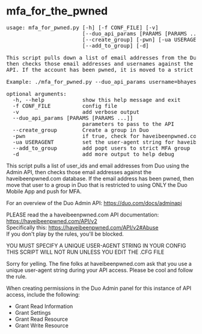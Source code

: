# mfa_for_the_pwned

<pre>
usage: mfa_for_pwned.py [-h] [-f CONF_FILE] [-v]
                        [--duo_api_params [PARAMS [PARAMS ...]]]
                        [--create_group] [-pwn] [-ua USERAGENT]
                        [--add_to_group] [-d]

This script pulls down a list of email addresses from the Duo Admin API. It
then checks those email addresses and usernames against the haveibeenpwnd.com
API. If the account has been pwned, it is moved to a strict MFA group in Duo

Example: ./mfa_for_pwned.py --duo_api_params username=bhayes -pwn --add_to_group

optional arguments:
  -h, --help            show this help message and exit
  -f CONF_FILE          config file
  -v                    add verbose output
  --duo_api_params [PARAMS [PARAMS ...]]
                        parameters to pass to the API
  --create_group        Create a group in Duo
  -pwn                  if true, check for haveibeenpwned.com
  -ua USERAGENT         set the user-agent string for haveibeenpwned.com
  --add_to_group        add popt users to strict MFA group
  -d                    add more output to help debug
</pre>

This script pulls a list of user_ids and email addresses from Duo using the Admin API, then checks those email addresses against the haveibeenpwned.com database.  If the email address has been pwned, then move that user to a group in Duo that is restricted to using ONLY the Duo Mobile App and push for MFA.

For an overview of the Duo Admin API: https://duo.com/docs/adminapi

PLEASE read the a haveibeenpwned.com API documentation: https://haveibeenpwned.com/API/v2 <br>
Specifically this: https://haveibeenpwned.com/API/v2#Abuse <br>
If you don't play by the rules, you'll be blocked.

YOU MUST SPECIFY A UNIQUE USER-AGENT STRING IN YOUR CONFIG
THIS SCRIPT WILL NOT RUN UNLESS YOU EDIT THE .CFG FILE

Sorry for yelling.  The fine folks at haveibeenpwned.com ask that you use a unique user-agent string during your API access.  Please be cool and follow the rule.

When creating permissions in the Duo Admin panel for this instance of API access, include the following:
  <ul>
  <li>Grant Read Information
  <li>Grant Settings
  <li>Grant Read Resource
  <li>Grant Write Resource
  </ul>
  
